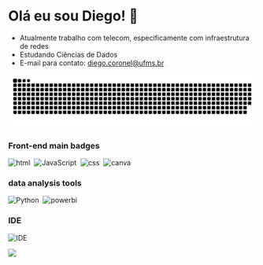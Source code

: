 # Olá eu sou Diego! 👋
- Atualmente trabalho com telecom, especificamente com infraestrutura de redes
- Estudando Ciências de Dados
- E-mail para contato: diego.coronel@ufms.br
<!--- snake -->
<div align="center">
  <img src="https://github.com/1999AZZAR/1999AZZAR/blob/main/resources/img/grid-snake.svg"
    alt="snake" /></a>
</div>

### Front-end main badges
![html](https://img.shields.io/badge/HTML5-E34F26?style=for-the-badge&logo=html5&logoColor=white)&nbsp;
![JavaScript](https://img.shields.io/badge/JavaScript-323330?style=for-the-badge&logo=javascript&logoColor=F7DF1E)&nbsp;
![css](https://img.shields.io/badge/CSS3-1572B6?style=for-the-badge&logo=css3&logoColor=white)&nbsp;
![canva](https://img.shields.io/badge/Canva-%2300C4CC.svg?&style=for-the-badge&logo=Canva&logoColor=white)&nbsp;
### data analysis tools
![Python](https://img.shields.io/badge/Python-14354C?style=for-the-badge&logo=python&logoColor=white)&nbsp;
![powerbi](https://img.shields.io/badge/PowerBI-F2C811?style=for-the-badge&logo=Power%20BI&logoColor=white)&nbsp;
### IDE
![IDE](https://img.shields.io/badge/VSCode-0078D4?style=for-the-badge&logo=visual%20studio%20code&logoColor=black)
<div>
  <a rfef="https://www.linkedin.com/in/diego-lopes-coronel">
  <img height="160em" src=https://github-readme-stats.vercel.app/api?username=Lord-Developer&show_icons=true&theme=dark&count_private=true"/>
</div>
